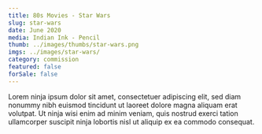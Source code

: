 ```yaml
---
title: 80s Movies - Star Wars
slug: star-wars
date: June 2020
media: Indian Ink - Pencil
thumb: ../images/thumbs/star-wars.png
imgs: ../images/star-wars/
category: commission
featured: false
forSale: false
---
```


Lorem ninja ipsum dolor sit amet, consectetuer adipiscing elit, sed diam nonummy nibh euismod tincidunt ut laoreet dolore magna aliquam erat volutpat. Ut ninja wisi enim ad minim veniam, quis nostrud exerci tation ullamcorper suscipit ninja lobortis nisl ut aliquip ex ea commodo consequat.